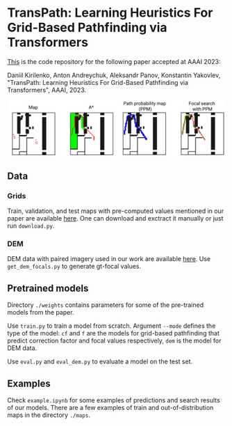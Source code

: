 # TransPath: Learning Heuristics For Grid-Based Pathfinding via Transformers
[This](https://github.com/AIRI-Institute/TransPath) is the code repository for the following paper accepted at AAAI 2023: 

Daniil Kirilenko, Anton Andreychuk, Aleksandr Panov, Konstantin Yakovlev, "TransPath: Learning Heuristics For Grid-Based Pathfinding via Transformers", AAAI, 2023.

![Visual abstract](images/visual_abstract.png)

## Data
### Grids
Train, validation, and test maps with pre-computed values mentioned in our paper are available [here](https://disk.yandex.ru/d/xLeW_jrUpTVnCA). One can download and exctract it manually or just run `download.py`.

### DEM
DEM data with paired imagery used in our work are available [here](https://disk.yandex.ru/d/LIMbKd4AZPEUdA). Use `get_dem_focals.py` to generate gt-focal values. 

## Pretrained models
Directory `./weights` contains parameters for some of the pre-trained models from the paper.

Use `train.py` to train a model from scratch. Argument `--mode` defines the type of the model: `cf` and `f` are the models for grid-based pathfinding that predict correction factor and focal values respectively, `dem` is the model for DEM data.

Use `eval.py` and `eval_dem.py` to evaluate a model on the test set.

## Examples
Check `example.ipynb` for some examples of predictions and search results of our models. There are a few examples of train and out-of-distribution maps in the directory `./maps`.
